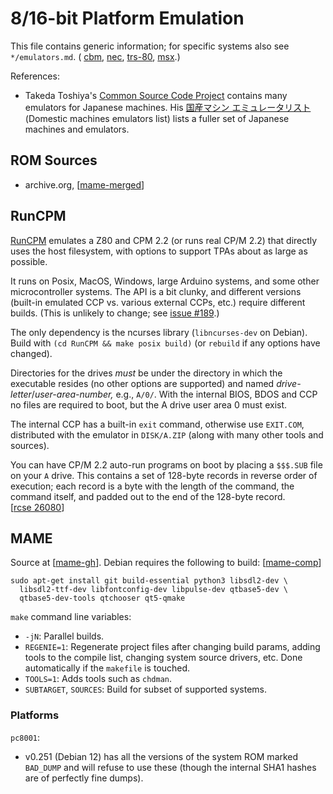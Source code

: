8/16-bit Platform Emulation
===========================

This file contains generic information; for specific systems also see
`*/emulators.md`. ( [cbm](./cbm/emulators.md), [nec](./nec/emulation.md),
[trs-80](./trs-80/emulation.md), [msx](./msx/emulation.md).)

References:
-  Takeda Toshiya's [Common Source Code Project][cssp] contains many
   emulators for Japanese machines. His [国産マシン エミュレータリスト][tt]
   (Domestic machines emulators list) lists a fuller set of Japanese
   machines and emulators.


ROM Sources
-----------

- archive.org, [[mame-merged]]


RunCPM
------

[RunCPM] emulates a Z80 and CPM 2.2 (or runs real CP/M 2.2) that directly
uses the host filesystem, with options to support TPAs about as large as
possible.

It runs on Posix, MacOS, Windows, large Arduino systems, and some other
microcontroller systems. The API is a bit clunky, and different versions
(built-in emulated CCP vs. various external CCPs, etc.) require different
builds. (This is unlikely to change; see [issue #189][runcpm 189].)

The only dependency is the ncurses library (`libncurses-dev` on Debian).
Build with `(cd RunCPM && make posix build)` (or `rebuild` if any options
have changed).

Directories for the drives _must_ be under the directory in which the
executable resides (no other options are supported) and named
_drive-letter_/_user-area-number,_ e.g., `A/0/`. With the internal BIOS,
BDOS and CCP no files are required to boot, but the A drive user area 0
must exist.

The internal CCP has a built-in `exit` command, otherwise use `EXIT.COM`,
distributed with the emulator in `DISK/A.ZIP` (along with many other tools
and sources).

You can have CP/M 2.2 auto-run programs on boot by placing a `$$$.SUB` file
on your `A` drive. This contains a set of 128-byte records in reverse order
of execution; each record is a byte with the length of the command, the
command itself, and padded out to the end of the 128-byte record.
[[rcse 26080]]


MAME
----

Source at [[mame-gh]]. Debian requires the following to build: [[mame-comp]]

    sudo apt-get install git build-essential python3 libsdl2-dev \
      libsdl2-ttf-dev libfontconfig-dev libpulse-dev qtbase5-dev \
      qtbase5-dev-tools qtchooser qt5-qmake

`make` command line variables:
- `-jN`: Parallel builds.
- `REGENIE=1`: Regenerate project files after changing build params, adding
  tools to the compile list, changing system source drivers, etc. Done
  automatically if the `makefile` is touched.
- `TOOLS=1`: Adds tools such as `chdman`.
- `SUBTARGET`, `SOURCES`: Build for subset of supported systems.

### Platforms

`pc8001`:
- v0.251 (Debian 12) has all the versions of the system ROM marked
  `BAD_DUMP` and will refuse to use these (though the internal SHA1 hashes
  are of perfectly fine dumps).



<!-------------------------------------------------------------------->
[cssp]: http://takeda-toshiya.my.coocan.jp/common/index.html
[tt]: http://takeda-toshiya.my.coocan.jp/list.html

[RunCPM]: https://github.com/MockbaTheBorg/RunCPM
[rcse 26080]: https://retrocomputing.stackexchange.com/a/26080/7208
[runcpm 189]: https://github.com/MockbaTheBorg/RunCPM/issues/189

[mame-merged]: https://archive.org/download/mame-merged/mame-merged/

[mame-comp]: https://docs.mamedev.org/initialsetup/compilingmame.html#debian-and-ubuntu-including-raspberry-pi-and-odroid-devices
[mame-gh]: https://github.com/mamedev/mame
